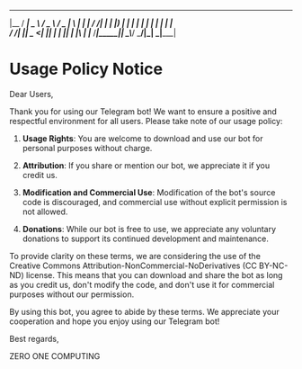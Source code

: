  __________ ____   ___     ___  _   _ _____ 
|__  / ____|  _ \ / _ \   / _ \| \ | | ____|
  / /|  _| | |_) | | | | | | | |  \| |  _|  
 / /_| |___|  _ <| |_| | | |_| | |\  | |___ 
/____|_____|_| \_\\___/   \___/|_| \_|_____|

# **Usage Policy Notice**

Dear Users,

Thank you for using our Telegram bot! We want to ensure a positive and respectful environment for all users. Please take note of our usage policy:

1. **Usage Rights**: You are welcome to download and use our bot for personal purposes without charge.

2. **Attribution**: If you share or mention our bot, we appreciate it if you credit us.

3. **Modification and Commercial Use**: Modification of the bot's source code is discouraged, and commercial use without explicit permission is not allowed.

4. **Donations**: While our bot is free to use, we appreciate any voluntary donations to support its continued development and maintenance.

To provide clarity on these terms, we are considering the use of the Creative Commons Attribution-NonCommercial-NoDerivatives (CC BY-NC-ND) license. This means that you can download and share the bot as long as you credit us, don't modify the code, and don't use it for commercial purposes without our permission.

By using this bot, you agree to abide by these terms. We appreciate your cooperation and hope you enjoy using our Telegram bot!

Best regards,

ZERO ONE COMPUTING
